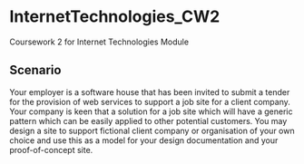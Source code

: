 # InternetTechnologies_CW2
Coursework 2 for Internet Technologies Module

## Scenario
Your employer is a software house that has been invited to submit a tender for the provision of web
services to support a job site for a client company.
Your company is keen that a solution for a job site which will have a generic pattern which can be
easily applied to other potential customers.
You may design a site to support fictional client company or organisation of your own choice and use
this as a model for your design documentation and your proof-of-concept site.
